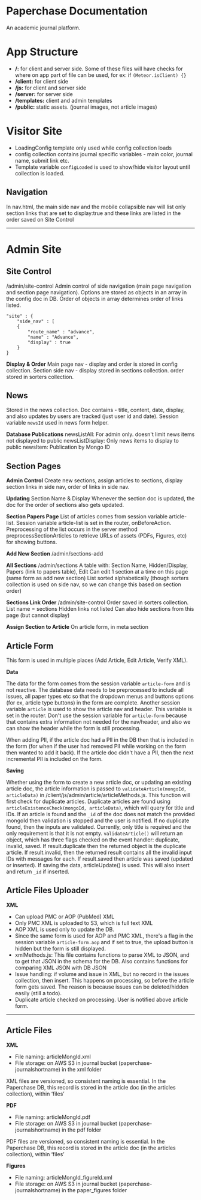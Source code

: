 **Paperchase Documentation**
========================
An academic journal platform.

App Structure
============
 - **/:** for client and server side. Some of these files will have checks for where on app part of file can be used, for ex: if `(Meteor.isClient) {}`
 - **/client:** for client side
 - **/js:** for client and server side
 - **/server:** for server side
 - **/templates:** client and admin templates
 - **/public:** static assets. (journal images, not article images)

Visitor Site
============

 - LoadingConfig template only used while config collection loads
 - config collection contains journal specific variables - main color, journal
   name, submit link etc.
 - Template variable `configLoaded` is used to show/hide visitor layout until collection is loaded.

Navigation
----------
In nav.html, the main side nav and the mobile collapsible nav will list only section links that are set to display:true and these links are listed in the order saved on Site Control

----------


Admin Site
==========

Site Control
------------
/admin/site-control
Admin control of side navigation (main page navigation and section page navigation). Options are stored as objects in an array in the config doc in DB.  Order of objects in array determines order of links listed.

    "site" : {
	    "side_nav" : [
	    {
		    "route_name" : "advance",
		    "name" : "Advance",
		    "display" : true
	    }
	}

**Display & Order**
Main page nav - display and order is stored in config collection.
Section side nav - display stored in sections collection. order stored in sorters collection.

News
----
Stored in the news collection. Doc contains - title, content, date, display, and also updates by users are tracked (just user id and date).
Session variable `newsId` used in news form helper.

**Database Publications**
newsListAll: For admin only. doesn't limit news items not displayed to public
newsListDisplay: Only news items to display to public
newsItem: Publication by Mongo ID

Section Pages
-------------

**Admin Control**
Create new sections, assign articles to sections, display section links in side nav, order of links in side nav.

**Updating**
Section Name & Display
Whenever the section doc is updated, the doc for the order of sections also gets updated.

**Section Papers Page**
List of articles comes from session variable article-list.
Session variable article-list is set in the router, onBeforeAction. Preprocessing of the list occurs in the server method preprocessSectionArticles to retrieve URLs of assets (PDFs, Figures, etc) for showing buttons.

**Add New Section**
/admin/sections-add

**All Sections**
/admin/sections
A table with: Section Name, Hidden/Display, Papers (link to papers table), Edit
Can edit 1 section at a time on this page (same form as add new section)
List sorted alphabetically (though sorters collection is used on side nav, so we can change this based on section order)

**Sections Link Order**
/admin/site-control
Order saved in sorters collection. List name = sections
Hidden links not listed
Can also hide sections from this page (but cannot display)

**Assign Section to Article**
On article form, in meta section

Article Form
----------------

This form is used in multiple places (Add Article, Edit Article, Verify XML).

**Data**

The data for the form comes from the session variable `article-form` and is not reactive.  The database data needs to be preprocessed to include all issues, all paper types etc so that the dropdown menus and buttons options (for ex, article type buttons) in the form are complete. Another session variable `article` is used to show the article nav and header. This variable is set in the router. Don't use the session variable for `article-form` because that contains extra information not needed for the nav/header, and also we can show the header while the form is still processing.

When adding PII, if the article doc had a PII in the DB then that is included in the form (for when if the user had removed PII while working on the form then wanted to add it back). If the article doc didn't have a PII, then the next incremental PII is included on the form.

**Saving**

Whether using the form to create a new article doc, or updating an existing article doc, the article information is passed to `validateArticle(mongoId, articleData)` in /client/js/admin/article/articleMethods.js. This function will first check for duplicate articles. Duplicate articles are found using `articleExistenceCheck(mongoId, articleData)`, which will query for title and IDs. If an article is found and the `_id` of the doc does not match the provided mongoId then validation is stopped and the user is notified. If no duplicate found, then the inputs are validated. Currently, only title is required and the only requirement is that it is not empty. `validateArticle()` will return an object, which has three flags checked on the event handler: duplicate, invalid, saved. If result.duplicate then the returned object is the duplicate article. If result.invalid, then the returned result contains all the invalid input IDs with messages for each. If result.saved then article was saved (updated or inserted). If saving the data, articleUpdate() is used. This will also insert and return `_id` if inserted.


Article Files Uploader
--------------------------
**XML**

 - Can upload PMC or AOP (PubMed) XML
 - Only PMC XML is uploaded to S3, which is full text XML
 - AOP XML is used only to update the DB.
 - Since the same form is used for AOP and PMC XML, there's a flag in the session variable `article-form.aop` and if set to true, the upload button is hidden but the form is still displayed.
 - xmlMethods.js: This file contains functions to parse XML to JSON, and to get that JSON in the schema for the DB. Also contains functions for comparing XML JSON with DB JSON
 - Issue handling: if volume and issue in XML, but no record in the issues collection, then insert. This happens on processing, so before the article form gets saved. The reason is because issues can be deleted/hidden easily (still a todo).
 - Duplicate article checked on processing. User is notified above article form.

----------


Article Files
-------------
**XML**

 - File naming: articleMongId.xml
 - File storage: on AWS S3 in journal bucket (paperchase-journalshortname) in the xml folder

XML files are versioned, so consistent naming is essential. In the Paperchase DB, this record is stored in the article doc (in the articles collection), within ‘files’

**PDF**

 - File naming: articleMongId.pdf
 - File storage: on AWS S3 in journal bucket (paperchase-journalshortname) in the pdf folder

PDF files are versioned, so consistent naming is essential. In the Paperchase DB, this record is stored in the article doc (in the articles collection), within ‘files’

**Figures**
 - File naming: articleMongId_figureId.xml
 - File storage: on AWS S3 in journal bucket (paperchase-journalshortname) in the paper_figures folder




